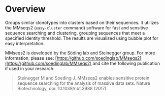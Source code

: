 # Overview

Groups similar clonotypes into clusters based on their sequences. It utilizes the MMseqs2 (`easy-cluster` command) software for fast and sensitive sequence searching and clustering, grouping sequences that meet a specified identity threshold. The results are visualized using bubble plot for easy interpretation.

MMseqs2 is developed by the Söding lab and Steinegger group. For more information, please see: [https://github.com/soedinglab/MMseqs2](https://github.com/soedinglab/MMseqs2) and cite the following publication if used in your research:

> Steinegger M and Soeding J. MMseqs2 enables sensitive protein sequence searching for the analysis of massive data sets. Nature Biotechnology, doi: 10.1038/nbt.3988 (2017).